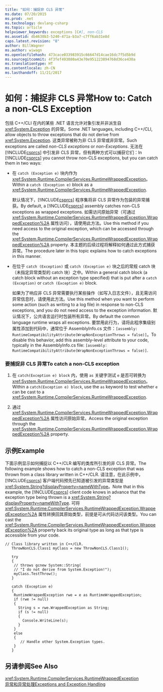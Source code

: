 ```yaml
---
title: "如何：捕捉非 CLS 异常"
ms.date: 07/20/2015
ms.prod: .net
ms.technology: devlang-csharp
ms.topic: article
helpviewer_keywords: exceptions [C#], non-CLS
ms.assetid: db4630b3-5240-471a-b3a7-c7ff6ab31e8d
caps.latest.revision: "8"
author: BillWagner
ms.author: wiwagn
ms.openlocfilehash: 473cace033983915c66647d14cae16dc7f5d5b9d
ms.sourcegitcommit: 4f3fef493080a43e70e951223894768d36ce430a
ms.translationtype: HT
ms.contentlocale: zh-CN
ms.lasthandoff: 11/21/2017
---
```

# <a name="how-to-catch-a-non-cls-exception"></a><span data-ttu-id="70632-102">如何：捕捉非 CLS 异常</span><span class="sxs-lookup"><span data-stu-id="70632-102">How to: Catch a non-CLS Exception</span></span>
<span data-ttu-id="70632-103">包括 C++/CLI 在内的某些 .NET 语言允许对象引发并非派生自 <xref:System.Exception> 的异常。</span><span class="sxs-lookup"><span data-stu-id="70632-103">Some .NET languages, including C++/CLI, allow objects to throw exceptions that do not derive from <xref:System.Exception>.</span></span> <span data-ttu-id="70632-104">这类异常被称为非 CLS 异常或非异常。</span><span class="sxs-lookup"><span data-stu-id="70632-104">Such exceptions are called *non-CLS exceptions* or *non-Exceptions*.</span></span> <span data-ttu-id="70632-105">无法在 [!INCLUDE[csprcs](~/includes/csprcs-md.md)] 中引发非 CLS 异常，但有两种方式可以捕获它们：</span><span class="sxs-lookup"><span data-stu-id="70632-105">In [!INCLUDE[csprcs](~/includes/csprcs-md.md)] you cannot throw non-CLS exceptions, but you can catch them in two ways:</span></span>  
  
-   <span data-ttu-id="70632-106">在 `catch (Exception e)` 块内作为 <xref:System.Runtime.CompilerServices.RuntimeWrappedException>。</span><span class="sxs-lookup"><span data-stu-id="70632-106">Within a `catch (Exception e)` block as a <xref:System.Runtime.CompilerServices.RuntimeWrappedException>.</span></span>  
  
     <span data-ttu-id="70632-107">默认情况下，[!INCLUDE[csprcs](~/includes/csprcs-md.md)] 程序集将非 CLS 异常作为包装的异常捕获。</span><span class="sxs-lookup"><span data-stu-id="70632-107">By default, a [!INCLUDE[csprcs](~/includes/csprcs-md.md)] assembly catches non-CLS exceptions as wrapped exceptions.</span></span> <span data-ttu-id="70632-108">如需访问原始异常（可通过 <xref:System.Runtime.CompilerServices.RuntimeWrappedException.WrappedException%2A> 属性访问），请使用此方法。</span><span class="sxs-lookup"><span data-stu-id="70632-108">Use this method if you need access to the original exception, which can be accessed through the <xref:System.Runtime.CompilerServices.RuntimeWrappedException.WrappedException%2A> property.</span></span> <span data-ttu-id="70632-109">本主题的后续过程将解释如何通过此方式捕获异常。</span><span class="sxs-lookup"><span data-stu-id="70632-109">The procedure later in this topic explains how to catch exceptions in this manner.</span></span>  
  
-   <span data-ttu-id="70632-110">在位于 `catch (Exception)` 或 `catch (Exception e)` 块之后的常规 catch 块（未指定异常类型的 catch 块）之中。</span><span class="sxs-lookup"><span data-stu-id="70632-110">Within a general catch block (a catch block without an exception type specified) that is put after a `catch (Exception)` or `catch (Exception e)` block.</span></span>  
  
     <span data-ttu-id="70632-111">如果为了响应非 CLS 异常需要执行某些操作（如写入日志文件），且无需访问异常信息时，请使用此方法。</span><span class="sxs-lookup"><span data-stu-id="70632-111">Use this method when you want to perform some action (such as writing to a log file) in response to non-CLS exceptions, and you do not need access to the exception information.</span></span> <span data-ttu-id="70632-112">默认情况下，公共语言运行时包装所有异常。</span><span class="sxs-lookup"><span data-stu-id="70632-112">By default the common language runtime wraps all exceptions.</span></span> <span data-ttu-id="70632-113">要禁用此行为，请将此程序集级别属性添加到代码中，通常位于 AssemblyInfo.cs 文件：`[assembly: RuntimeCompatibilityAttribute(WrapNonExceptionThrows = false)]`。</span><span class="sxs-lookup"><span data-stu-id="70632-113">To disable this behavior, add this assembly-level attribute to your code, typically in the AssemblyInfo.cs file: `[assembly: RuntimeCompatibilityAttribute(WrapNonExceptionThrows = false)]`.</span></span>  
  
### <a name="to-catch-a-non-cls-exception"></a><span data-ttu-id="70632-114">要捕捉非 CLS 异常</span><span class="sxs-lookup"><span data-stu-id="70632-114">To catch a non-CLS exception</span></span>  
  
1.  <span data-ttu-id="70632-115">在 `catch(Exception e) block` 内，使用 `as` 关键字测试 `e` 是否可转换为 <xref:System.Runtime.CompilerServices.RuntimeWrappedException>。</span><span class="sxs-lookup"><span data-stu-id="70632-115">Within a `catch(Exception e) block`, use the `as` keyword to test whether `e` can be cast to a <xref:System.Runtime.CompilerServices.RuntimeWrappedException>.</span></span>  
  
2.  <span data-ttu-id="70632-116">通过 <xref:System.Runtime.CompilerServices.RuntimeWrappedException.WrappedException%2A> 属性访问原始异常。</span><span class="sxs-lookup"><span data-stu-id="70632-116">Access the original exception through the <xref:System.Runtime.CompilerServices.RuntimeWrappedException.WrappedException%2A> property.</span></span>  
  
## <a name="example"></a><span data-ttu-id="70632-117">示例</span><span class="sxs-lookup"><span data-stu-id="70632-117">Example</span></span>  
 <span data-ttu-id="70632-118">下面示例显示如何捕捉以 C++/CLR 编写的类库所引发的非 CLS 异常。</span><span class="sxs-lookup"><span data-stu-id="70632-118">The following example shows how to catch a non-CLS exception that was thrown from a class library written in C++/CLR.</span></span> <span data-ttu-id="70632-119">请注意，在此示例中，[!INCLUDE[csprcs](~/includes/csprcs-md.md)] 客户端代码预先已知道被引发的异常类型是 <xref:System.String?displayProperty=nameWithType>。</span><span class="sxs-lookup"><span data-stu-id="70632-119">Note that in this example, the [!INCLUDE[csprcs](~/includes/csprcs-md.md)] client code knows in advance that the exception type being thrown is a <xref:System.String?displayProperty=nameWithType>.</span></span> <span data-ttu-id="70632-120">可将 <xref:System.Runtime.CompilerServices.RuntimeWrappedException.WrappedException%2A> 属性转换回其原始类型，前提是可从代码访问该类型。</span><span class="sxs-lookup"><span data-stu-id="70632-120">You can cast the <xref:System.Runtime.CompilerServices.RuntimeWrappedException.WrappedException%2A> property back its original type as long as that type is accessible from your code.</span></span>  
  
```  
// Class library written in C++/CLR.  
   ThrowNonCLS.Class1 myClass = new ThrowNonCLS.Class1();  
  
   try  
   {  
    // throws gcnew System::String(  
    // "I do not derive from System.Exception!");  
    myClass.TestThrow();   
   }  
  
   catch (Exception e)  
   {  
    RuntimeWrappedException rwe = e as RuntimeWrappedException;  
    if (rwe != null)      
    {  
      String s = rwe.WrappedException as String;  
      if (s != null)  
      {  
        Console.WriteLine(s);  
      }  
    }  
    else  
    {  
       // Handle other System.Exception types.  
    }  
   }             
```  
  
## <a name="see-also"></a><span data-ttu-id="70632-121">另请参阅</span><span class="sxs-lookup"><span data-stu-id="70632-121">See Also</span></span>  
 <xref:System.Runtime.CompilerServices.RuntimeWrappedException>  
 [<span data-ttu-id="70632-122">异常和异常处理</span><span class="sxs-lookup"><span data-stu-id="70632-122">Exceptions and Exception Handling</span></span>](../../../csharp/programming-guide/exceptions/index.md)
